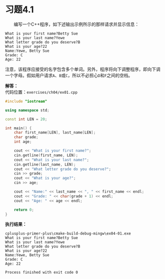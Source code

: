 # 习题4.1

&emsp;&emsp;编写一个C++程序，如下述输出示例所示的那样请求并显示信息：
```
What is your first name?Betty Sue
What is your last name?Yewe
What letter grade do you deserve?B
What is your age?22
Name:Yewe, Betty Sue
Grade: C
Age: 22
```
注意，该程序应接受的名字包含多个单词。另外，程序将向下调整程序，即向下调一个字母。假如用户请求`A`、`B`或`C`，所以不必担心`D`和`F`之间的空档。

**解答：**  
代码位置：`exercises/ch04/ex01.cpp`
```c++
#include "iostream"

using namespace std;

const int LEN = 20;

int main() {
    char first_name[LEN], last_name[LEN];
    char grade;
    int age;

    cout << "What is your first name?";
    cin.getline(first_name, LEN);
    cout << "What is your last name?";
    cin.getline(last_name, LEN);
    cout << "What letter grade do you deserve?";
    cin >> grade;
    cout << "What is your age?";
    cin >> age;

    cout << "Name:" << last_name << ", " << first_name << endl;
    cout << "Grade: " << char(grade + 1) << endl;
    cout << "Age: " << age << endl;

    return 0;
}
```

**执行结果：**  
```
cplusplus-primer-plus\cmake-build-debug-mingw\ex04-01.exe
What is your first name?Betty Sue
What is your last name?Yewe
What letter grade do you deserve?B
What is your age?22
Name:Yewe, Betty Sue
Grade: C
Age: 22

Process finished with exit code 0
```
